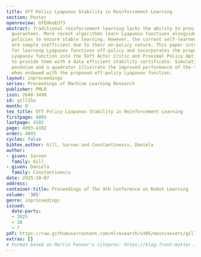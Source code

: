 ```yaml
---
title: Off Policy Lyapunov Stability in Reinforcement Learning
section: Poster
openreview: GfEHkeEU73
abstract: Traditional reinforcement learning lacks the ability to provide stability
  guarantees. More recent algorithms learn Lyapunov functions alongside the control
  policies to ensure stable learning. However, the current self-learned Lyapunov functions
  are sample inefficient due to their on-policy nature. This paper introduces a method
  for learning Lyapunov functions off-policy and incorporates the proposed off-policy
  Lyapunov function into the Soft Actor Critic and Proximal Policy Optimization algorithms
  to provide them with a data efficient stability certificate. Simulations of an inverted
  pendulum and a quadrotor illustrate the improved performance of the two algorithms
  when endowed with the proposed off-policy Lyapunov function.
layout: inproceedings
series: Proceedings of Machine Learning Research
publisher: PMLR
issn: 2640-3498
id: gill25a
month: 0
tex_title: Off Policy Lyapunov Stability in Reinforcement Learning
firstpage: 4093
lastpage: 4102
page: 4093-4102
order: 4093
cycles: false
bibtex_author: Gill, Sarvan and Constantinescu, Daniela
author:
- given: Sarvan
  family: Gill
- given: Daniela
  family: Constantinescu
date: 2025-10-07
address:
container-title: Proceedings of The 9th Conference on Robot Learning
volume: '305'
genre: inproceedings
issued:
  date-parts:
  - 2025
  - 10
  - 7
pdf: https://raw.githubusercontent.com/mlresearch/v305/main/assets/gill25a/gill25a.pdf
extras: []
# Format based on Martin Fenner's citeproc: https://blog.front-matter.io/posts/citeproc-yaml-for-bibliographies/
---
```

